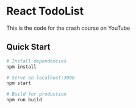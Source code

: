 # React TodoList

This is the code for the crash course on YouTube

## Quick Start

```bash
# Install dependencies
npm install

# Serve on localhost:3000
npm start

# Build for production
npm run build
```
